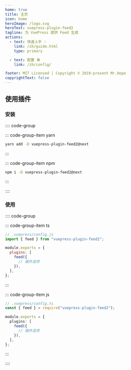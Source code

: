 ```yaml
---
home: true
title: 主页
icon: home
heroImage: /logo.svg
heroText: vuepress-plugin-feed2
tagline: 为 VuePress 提供 Feed 生成
actions:
  - text: 快速上手 💡
    link: /zh/guide.html
    type: primary

  - text: 配置 🛠
    link: /zh/config/

footer: MIT Licensed | Copyright © 2019-present Mr.Hope
copyrightText: false
---
```


## 使用插件

### 安装

:::: code-group

::: code-group-item yarn

```bash
yarn add -D vuepress-plugin-feed2@next
```

:::

::: code-group-item npm

```bash
npm i -D vuepress-plugin-feed2@next
```

:::

::::

### 使用

:::: code-group

::: code-group-item ts

```js
// .vuepress/config.js
import { feed } from "vuepress-plugin-feed2";

module.exports = {
  plugins: [
    feed({
      // 插件选项
    }),
  ],
};
```

:::

::: code-group-item js

```ts
// .vuepress/config.ts
const { feed } = require("vuepress-plugin-feed2");

module.exports = {
  plugins: [
    feed({
      // 插件选项
    }),
  ],
};
```

:::

::::
